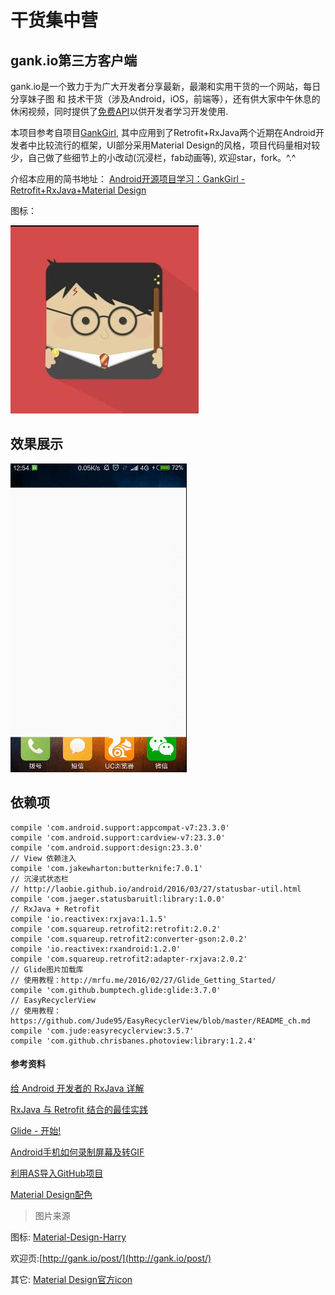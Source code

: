 # 干货集中营
## gank.io第三方客户端
gank.io是一个致力于为广大开发者分享最新，最潮和实用干货的一个网站，每日分享妹子图 和 技术干货（涉及Android，iOS，前端等），还有供大家中午休息的休闲视频，同时提供了[免费API](http://gank.io/api)以供开发者学习开发使用.

本项目参考自项目[GankGirl](https://github.com/gaolonglong/GankGirl), 其中应用到了Retrofit+RxJava两个近期在Android开发者中比较流行的框架，UI部分采用Material Design的风格，项目代码量相对较少，自己做了些细节上的小改动(沉浸栏，fab动画等), 欢迎star，fork。^.^

介绍本应用的简书地址：
[Android开源项目学习：GankGirl - Retrofit+RxJava+Material Design](http://www.jianshu.com/p/f358d8ce3185)

图标：

![icon](screenshot/img_launcher.jpg)

## 效果展示
![效果](screenshot/ganhuo.gif)

## 依赖项
```
compile 'com.android.support:appcompat-v7:23.3.0'
compile 'com.android.support:cardview-v7:23.3.0'
compile 'com.android.support:design:23.3.0'
// View 依赖注入
compile 'com.jakewharton:butterknife:7.0.1'
// 沉浸式状态栏
// http://laobie.github.io/android/2016/03/27/statusbar-util.html
compile 'com.jaeger.statusbaruitl:library:1.0.0'
// RxJava + Retrofit
compile 'io.reactivex:rxjava:1.1.5'
compile 'com.squareup.retrofit2:retrofit:2.0.2'
compile 'com.squareup.retrofit2:converter-gson:2.0.2'
compile 'io.reactivex:rxandroid:1.2.0'
compile 'com.squareup.retrofit2:adapter-rxjava:2.0.2'
// Glide图片加载库
// 使用教程：http://mrfu.me/2016/02/27/Glide_Getting_Started/
compile 'com.github.bumptech.glide:glide:3.7.0'
// EasyRecyclerView
// 使用教程：https://github.com/Jude95/EasyRecyclerView/blob/master/README_ch.md
compile 'com.jude:easyrecyclerview:3.5.7'
compile 'com.github.chrisbanes.photoview:library:1.2.4'
```

#### 参考资料
[给 Android 开发者的 RxJava 详解](http://gank.io/post/560e15be2dca930e00da1083)

[RxJava 与 Retrofit 结合的最佳实践](http://gank.io/post/56e80c2c677659311bed9841)

[Glide - 开始!](http://mrfu.me/2016/02/27/Glide_Getting_Started/)

[Android手机如何录制屏幕及转GIF](http://www.jianshu.com/p/9a1825e679b7)

[利用AS导入GitHub项目](http://anany.me/2015/11/02/git/#more)

[Material Design配色](http://www.materialpalette.com/)

> 图片来源

图标: [Material-Design-Harry](https://dribbble.com/shots/2209211-Material-Design-Harry)

欢迎页:[http://gank.io/post/](http://gank.io/post/)

其它: [Material Design官方icon](https://design.google.com/icons/)
